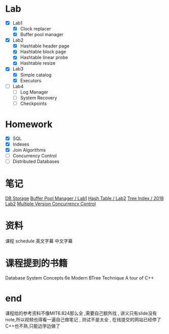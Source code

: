 
# Lab

- [x] Lab1
    - [x] Clock replacer
    - [x] Buffer pool manager
- [x] Lab2
    - [x] Hashtable header page
    - [x] Hashtable block page
    - [x] Hashtable linear probe
    - [x] Hashtable resize
- [x] Lab3
    - [x] Simple catalog
    - [x] Executors
- [ ] Lab4
    - [ ] Log Manager
    - [ ] System Recovery
    - [ ] Checkpoints

# Homework
- [x] SQL
- [x] Indexes
- [x] Join Algorithms
- [ ] Concurrency Control
- [ ] Distributed Databases

# 笔记

[DB Storage](https://github.com/carlclone/CMU-15-445-2019/blob/master/notes/1.db-storage.md)
[Buffer Pool Manager / Lab1]()
[Hash Table / Lab2]()
[Tree Index / 2018 Lab2]()
[Multiple Version Concurrency Control]()



# 资料

课程 schedule
英文字幕
中文字幕 

# 课程提到的书籍

Database System Concepts 6e
Modern BTree Technique
A tour of C++

# end

课程给的参考资料不像MIT6.824那么全 ,需要自己额外找 , 讲义只有slide没有note,所以视频也得看一遍自己做笔记 , 测试不是太全 , 在线提交的网站已经停了
C++也不熟,只能边学边做了
